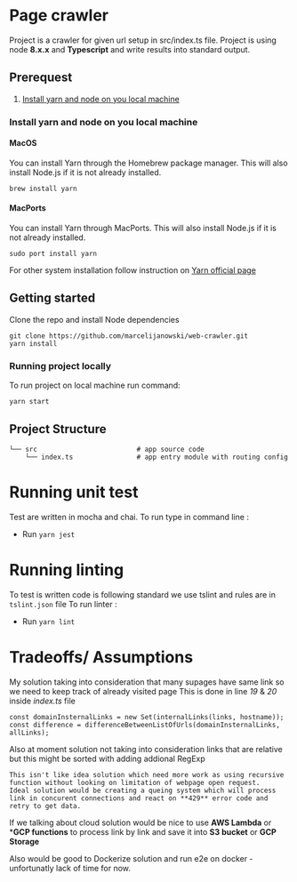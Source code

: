 # Page crawler
Project is a crawler for given url setup in src/index.ts file.
Project is using node **8.x.x** and **Typescript** and write results into standard output.
## Prerequest

1. [Install yarn and node on you local machine](#install-yarn-and-node-on-you-local-machine)

### Install yarn and node on you local machine
#### MacOS

You can install Yarn through the Homebrew package manager. This will also install Node.js if it is not already installed.
```
brew install yarn
```
#### MacPorts

You can install Yarn through MacPorts. This will also install Node.js if it is not already installed.
```
sudo port install yarn
```
For other system installation follow instruction on [Yarn official page](https://yarnpkg.com/en/docs/install#windows-stable)

## Getting started 

Clone the repo and install Node dependencies
```
git clone https://github.com/marcelijanowski/web-crawler.git
yarn install
```

### Running project locally
To run project on local machine run command:
```
yarn start
```

## Project Structure

```
└── src                         # app source code
    └── index.ts                # app entry module with routing config

```

# Running unit test

Test are written in mocha and chai. To run type in command line :

* Run `yarn jest`

# Running linting

To test is written code is following standard we use tslint and rules are in `tslint.json` file
To run linter :

* Run `yarn lint`

# Tradeoffs/ Assumptions
My solution taking into consideration that many supages have same link so we need to keep track of already visited page
This is done in line *19* & *20* inside *index.ts* file
```
const domainInsternalLinks = new Set(internalLinks(links, hostname));
const difference = differenceBetweenListOfUrls(domainInsternalLinks, allLinks);
```
Also at moment solution not taking into consideration links that are relative but this might be sorted with adding addional RegExp

```
This isn't like idea solution which need more work as using recursive function without looking on limitation of webpage open request.
Ideal solution would be creating a queing system which will process link in concurent connections and react on **429** error code and retry to get data.
```

If we talking about cloud solution would be nice to use **AWS Lambda** or ***GCP functions** to process link by link and save it into **S3 bucket** or **GCP Storage**

Also would be good to Dockerize solution and run e2e on docker - unfortunatly lack of time for now.
